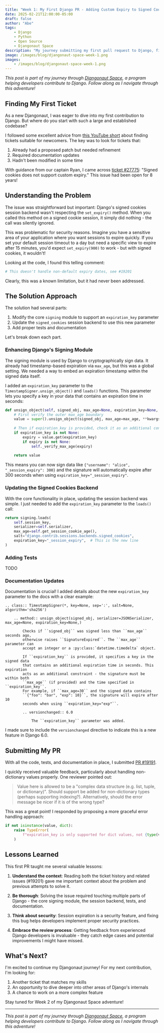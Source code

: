 ```yaml
---
title: "Week 1: My First Django PR - Adding Custom Expiry to Signed Cookies"
date: 2025-02-21T12:00:00-05:00
draft: false
author: "Abe"
tags:
    - Django
    - Python
    - Open Source
    - Djangonaut Space
description: "My journey submitting my first pull request to Django, fixing a long-standing issue with custom expiry in the signed cookies session backend."
image: /images/blog/djangonaut-space-week-1.png
images: 
    - /images/blog/djangonaut-space-week-1.png
---
```


*This post is part of my journey through [Djangonaut Space](https://djangonaut.space/), a program helping developers contribute to Django. Follow along as I navigate through this adventure!*

## Finding My First Ticket

As a new Djangonaut, I was eager to dive into my first contribution to Django. But where do you start with such a large and established codebase?

I followed some excellent advice from [this YouTube short](https://www.youtube.com/shorts/D6QHet5U82U) about finding tickets suitable for newcomers. The key was to look for tickets that:

1. Already had a proposed patch but needed refinement
2. Required documentation updates
3. Hadn't been modified in some time

With guidance from our captain Ryan, I came across [ticket #27775](https://code.djangoproject.com/ticket/27775): "Signed cookies does not support custom expiry." This issue had been open for 8 years!

## Understanding the Problem

The issue was straightforward but important: Django's signed cookies session backend wasn't respecting the `set_expiry()` method. When you called this method on a signed cookie session, it simply did nothing - the call was silently ignored.

This was problematic for security reasons. Imagine you have a sensitive area of your application where you want sessions to expire quickly. If you set your default session timeout to a day but need a specific view to expire after 15 minutes, you'd expect `set_expiry(900)` to work - but with signed cookies, it wouldn't!

Looking at the code, I found this telling comment:

```python
# This doesn't handle non-default expiry dates, see #19201
```

Clearly, this was a known limitation, but it had never been addressed.

## The Solution Approach

The solution had several parts:

1. Modify the core `signing` module to support an `expiration_key` parameter
2. Update the `signed_cookies` session backend to use this new parameter
3. Add proper tests and documentation

Let's break down each part.

### Enhancing Django's Signing Module

The signing module is used by Django to cryptographically sign data. It already had timestamp-based expiration via `max_age`, but this was a global setting. We needed a way to embed an expiration timestamp within the signed data itself.

I added an `expiration_key` parameter to the `TimestampSigner.unsign_object()` and `loads()` functions. This parameter lets you specify a key in your data that contains an expiration time in seconds:

```python
def unsign_object(self, signed_obj, max_age=None, expiration_key=None, **kwargs):
    # First verify the outer max_age boundary
    value = super().unsign_object(signed_obj, max_age=max_age, **kwargs)
    
    # Then if expiration_key is provided, check it as an additional constraint
    if expiration_key is not None:
        expiry = value.get(expiration_key)
        if expiry is not None:
            self._verify_max_age(expiry)
            
    return value
```

This means you can now sign data like `{"username": "alice", "_session_expiry": 300}` and the signature will automatically expire after 300 seconds when using `expiration_key="_session_expiry"`.

### Updating the Signed Cookies Backend

With the core functionality in place, updating the session backend was simple. I just needed to add the `expiration_key` parameter to the `loads()` call:

```python
return signing.loads(
    self.session_key,
    serializer=self.serializer,
    max_age=self.get_session_cookie_age(),
    salt="django.contrib.sessions.backends.signed_cookies",
    expiration_key="_session_expiry",  # This is the new line
)
```

### Adding Tests

TODO

### Documentation Updates

Documentation is crucial! I added details about the new `expiration_key` parameter to the docs with a clear example:

```
.. class:: TimestampSigner(*, key=None, sep=':', salt=None, algorithm='sha256')
    
    .. method:: unsign_object(signed_obj, serializer=JSONSerializer, max_age=None, expiration_key=None,)

        Checks if ``signed_obj`` was signed less than ``max_age`` seconds ago,
        otherwise raises ``SignatureExpired``. The ``max_age`` parameter can
        accept an integer or a :py:class:`datetime.timedelta` object.

        If ``expiration_key`` is provided, it specifies a key in the signed data
        that contains an additional expiration time in seconds. This expiration
        acts as an additional constraint - the signature must be within both
        ``max_age`` (if provided) and the time specified in ``expiration_key``.
        For example, if ``max_age=30`` and the signed data contains
        ``{"foo": "bar", "exp": 10}``, the signature will expire after 10
        seconds when using ``expiration_key="exp"``.

        .. versionchanged:: 6.0

            The ``expiration_key`` parameter was added.

```

I made sure to include the `versionchanged` directive to indicate this is a new feature in Django 6.0.

## Submitting My PR

With all the code, tests, and documentation in place, I submitted [PR #19191](https://github.com/django/django/pull/19191).

I quickly received valuable feedback, particularly about handling non-dictionary values properly. One reviewer pointed out:

> Value here is allowed to be a "complex data structure (e.g. list, tuple, or dictionary)". Should support be added for non-dictionary types (perhaps supporting indexing?). Alternatively, should the error message be nicer if it is of the wrong type?

This was a great point! I responded by proposing a more graceful error handling approach:

```python
if not isinstance(value, dict):
    raise TypeError(
        f"expiration_key is only supported for dict values, not {type(value).__name__}"
    )
```

## Lessons Learned

This first PR taught me several valuable lessons:

1. **Understand the context**: Reading both the ticket history and related issues (#19201) gave me important context about the problem and previous attempts to solve it.

2. **Be thorough**: Solving the issue required touching multiple parts of Django - the core signing module, the session backend, tests, and documentation.

3. **Think about security**: Session expiration is a security feature, and fixing this bug helps developers implement proper security practices.

4. **Embrace the review process**: Getting feedback from experienced Django developers is invaluable - they catch edge cases and potential improvements I might have missed.

## What's Next?

I'm excited to continue my Djangonaut journey! For my next contribution, I'm looking for:

1. Another ticket that matches my skills
2. An opportunity to dive deeper into other areas of Django's internals
3. A chance to work on a more complex feature

Stay tuned for Week 2 of my Djangonaut Space adventure!

---

*This post is part of my journey through [Djangonaut Space](https://djangonaut.space/), a program helping developers contribute to Django. Follow along as I navigate through this adventure!*
